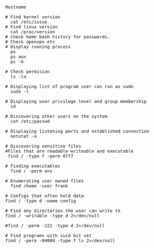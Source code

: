 
<pre>
Hostname

# Find kernel version
  cat /etc/issue
# Find linux version
  cat /proc/version
# Check home bash history for passwords.
# Check openvpn etc
# Display running process
  ps
  ps aux
  ps -A 

# Check permision
  ls -la

# Displaying list of program user can run as sudo 
  sudo -l

# Displaying user privilege level and group membership
  id

# Discovering other users on the system
  cat /etc/passwd

# Displaying listening ports and established connection
  netstat -a

# Discovering sensitive files
#Files that are readable writeable and executable
 find / -type f -perm 0777

# Finding executables
  find / -perm a=x

# Enumerating user owned files
  find /home -user frank

# Configs that often hold data
find / -type d -name config

# Find any directories the user can write to
find / -writable -type d 2>/dev/null

#find / -perm -222 -type d 2>/dev/null

# Find programs with suid bit set
find / -perm -04000 -type f ls 2>/dev/null


</pre>
